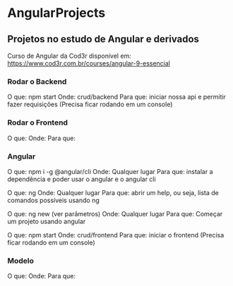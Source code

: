# AngularProjects
## Projetos no estudo de Angular e derivados
Curso de Angular da Cod3r disponível em: https://www.cod3r.com.br/courses/angular-9-essencial

### Rodar o Backend
O que: npm start
Onde: crud/backend
Para que: iniciar nossa api e permitir fazer requisições
(Precisa ficar rodando em um console)

### Rodar o Frontend
O que:
Onde:
Para que:

### Angular
O que: npm i -g @angular/cli
Onde: Qualquer lugar
Para que: instalar a dependência e poder usar o angular e o angular cli

O que: ng
Onde: Qualquer lugar
Para que: abrir um help, ou seja, lista de comandos possíveis usando ng

O que: ng new (ver parâmetros)
Onde: Qualquer lugar
Para que: Começar um projeto usando angular

O que: npm start
Onde: crud/frontend
Para que: iniciar o frontend
(Precisa ficar rodando em um console)

### Modelo
O que:
Onde:
Para que: